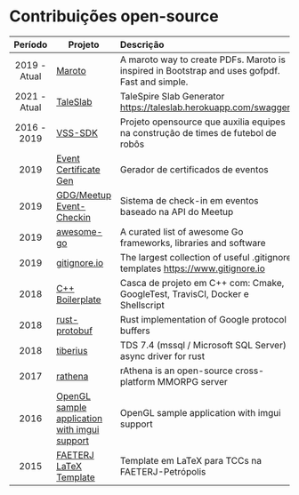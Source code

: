 # Contribuições open-source
|   Período    | Projeto                                                                                                    | Descrição                                                                                      |   Funcão    |  Idioma  |
|:------------:|------------------------------------------------------------------------------------------------------------|:-----------------------------------------------------------------------------------------------|:------------:|:--------:|
| 2019 - Atual | [Maroto](https://github.com/johnfercher/maroto)                                                            | A maroto way to create PDFs. Maroto is inspired in Bootstrap and uses gofpdf. Fast and simple. |   Criador    |   :us:   |
| 2021 - Atual | [TaleSlab](https://github.com/johnfercher/taleslab)                                                        | TaleSpire Slab Generator https://taleslab.herokuapp.com/swagger/                               |   Criador    |   :us:   |
| 2016 - 2019  | [VSS-SDK](https://vss-sdk.github.io/book/general.html)                                                     | Projeto opensource que auxilia equipes na construção de times de futebol de robôs              |   Criador    | :brazil: |
|     2019     | [Event Certificate Gen](https://github.com/GDGPetropolis/event-certificate-gen)                            | Gerador de certificados de eventos                                                             |   Criador    |   :us:   |
|     2019     | [GDG/Meetup Event-Checkin](https://github.com/GDGPetropolis/compose-event-checkin)                         | Sistema de check-in em eventos baseado na API do Meetup                                        |   Criador    |   :us:   |
|     2019     | [awesome-go](https://github.com/avelino/awesome-go)                                                        | A curated list of awesome Go frameworks, libraries and software                                | Contribuidor |   :us:   |
|     2019     | [gitignore.io](https://github.com/dvcs/gitignore)                                                          | The largest collection of useful .gitignore templates https://www.gitignore.io                 | Contribuidor |   :us:   |
|     2018     | [C++ Boilerplate](https://github.com/johnfercher/boilerplate)                                              | Casca de projeto em C++ com: Cmake, GoogleTest, TravisCI, Docker e Shellscript                 |   Criador    |   :us:   |
|     2018     | [rust-protobuf](https://github.com/stepancheg/rust-protobuf)                                               | Rust implementation of Google protocol buffers                                                 | Contribuidor |   :us:   |
|     2018     | [tiberius](https://github.com/steffengy/tiberius)                                                          | TDS 7.4 (mssql / Microsoft SQL Server) async driver for rust                                   | Contribuidor |   :us:   |
|     2017     | [rathena](https://github.com/rathena/rathena)                                                              | rAthena is an open-source cross-platform MMORPG server                                         | Contribuidor |   :us:   |
|     2016     | [OpenGL sample application with imgui support](https://github.com/valera-rozuvan/opengl-sample-with-imgui) | OpenGL sample application with imgui support                                                   | Contribuidor |   :us:   |
|     2015     | [FAETERJ LaTeX Template](https://github.com/johnfercher/faeterj-latex-template)                            | Template em LaTeX para TCCs na FAETERJ-Petrópolis                                              |   Criador    | :brazil: |
